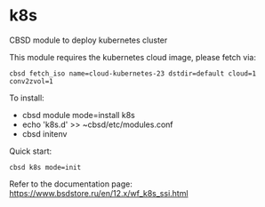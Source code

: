 # k8s
CBSD module to deploy kubernetes cluster

This module requires the kubernetes cloud image, please fetch via:

  `cbsd fetch_iso name=cloud-kubernetes-23 dstdir=default cloud=1 conv2zvol=1`

To install:

  - cbsd module mode=install k8s
  - echo 'k8s.d' >> ~cbsd/etc/modules.conf
  - cbsd initenv

Quick start:

  `cbsd k8s mode=init`

  Refer to the documentation page: https://www.bsdstore.ru/en/12.x/wf_k8s_ssi.html
